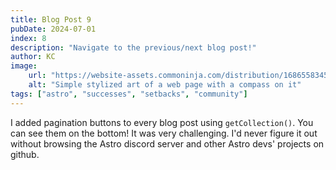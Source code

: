 ```yaml
---
title: Blog Post 9
pubDate: 2024-07-01
index: 8
description: "Navigate to the previous/next blog post!"
author: KC
image:
    url: "https://website-assets.commoninja.com/distribution/1686558345988_image10.png"
    alt: "Simple stylized art of a web page with a compass on it"
tags: ["astro", "successes", "setbacks", "community"]
---
```

I added pagination buttons to every blog post using `getCollection()`. You can see them on the bottom! It was very challenging. I'd never figure it out without browsing the Astro discord server and other Astro devs' projects on github. 